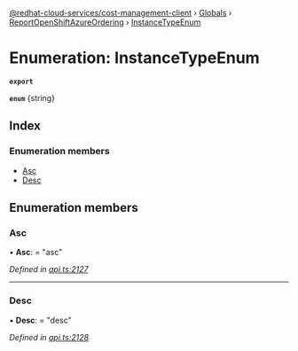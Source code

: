 [@redhat-cloud-services/cost-management-client](../README.md) › [Globals](../globals.md) › [ReportOpenShiftAzureOrdering](../modules/reportopenshiftazureordering.md) › [InstanceTypeEnum](reportopenshiftazureordering.instancetypeenum.md)

# Enumeration: InstanceTypeEnum

**`export`** 

**`enum`** {string}

## Index

### Enumeration members

* [Asc](reportopenshiftazureordering.instancetypeenum.md#asc)
* [Desc](reportopenshiftazureordering.instancetypeenum.md#desc)

## Enumeration members

###  Asc

• **Asc**: = "asc"

*Defined in [api.ts:2127](https://github.com/RedHatInsights/javascript-clients/blob/master/packages/cost-management/api.ts#L2127)*

___

###  Desc

• **Desc**: = "desc"

*Defined in [api.ts:2128](https://github.com/RedHatInsights/javascript-clients/blob/master/packages/cost-management/api.ts#L2128)*
